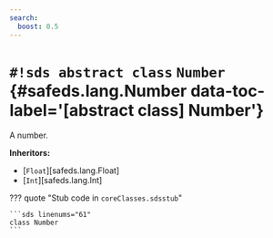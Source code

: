 ```yaml
---
search:
  boost: 0.5
---
```


# `#!sds abstract class` `Number` {#safeds.lang.Number data-toc-label='[abstract class] Number'}

A number.

**Inheritors:**

- [`Float`][safeds.lang.Float]
- [`Int`][safeds.lang.Int]

??? quote "Stub code in `coreClasses.sdsstub`"

    ```sds linenums="61"
    class Number
    ```
